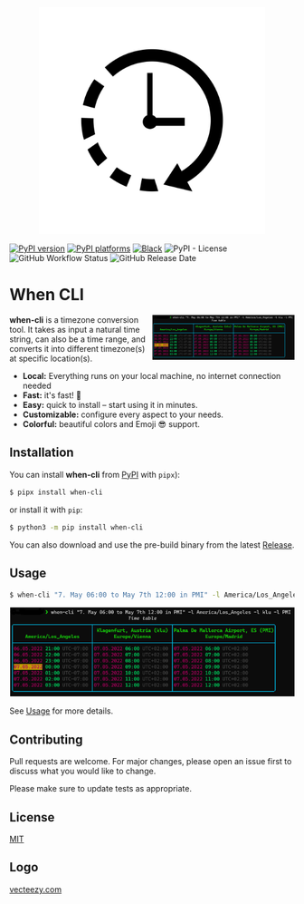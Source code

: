 
<p align="center">
  <img
    width="400"
    src="https://raw.githubusercontent.com/chassing/when-cli/master/media/logo.jpg"
    alt="When CLI"
  />
</p>

[![PyPI version][pypi-version]][pypi-link]
[![PyPI platforms][pypi-platforms]][pypi-link]
[![Black][black-badge]][black-link]
![PyPI - License](https://img.shields.io/pypi/l/when-cli)
![GitHub Workflow Status](https://img.shields.io/github/workflow/status/chassing/when-cli/Test?label=tests)
![GitHub Release Date](https://img.shields.io/github/release-date/chassing/when-cli)

# When CLI

<img
  src="https://raw.githubusercontent.com/chassing/when-cli/master/media/example.png"
  alt="Example"
  width="50%"
  align="right"
/>

**when-cli** is a timezone conversion tool. It takes as input a natural time string, can also be a time range, and converts it into different timezone(s) at specific location(s).

- **Local:** Everything runs on your local machine, no internet connection needed
- **Fast:** it's fast! 🚀
- **Easy:** quick to install – start using it in minutes.
- **Customizable:** configure every aspect to your needs.
- **Colorful:** beautiful colors and Emoji 😎 support.

## Installation

You can install **when-cli** from [PyPI](https://pypi.org/project/when-cli/) with `pipx`):

```bash
$ pipx install when-cli
```

or install it with `pip`:
```bash
$ python3 -m pip install when-cli
```

You can also download and use the pre-build binary from the latest [Release](https://github.com/chassing/when-cli/releases).


## Usage

```bash
$ when-cli "7. May 06:00 to May 7th 12:00 in PMI" -l America/Los_Angeles -l klu -l PMI
```
<img
  src="https://raw.githubusercontent.com/chassing/when-cli/master/media/example.png"
  alt="Example"
/>

See [Usage](https://github.com/chassing/when-cli/blob/master/USAGE.md) for more details.


## Contributing
Pull requests are welcome. For major changes, please open an issue first to discuss what you would like to change.

Please make sure to update tests as appropriate.

## License
[MIT](https://choosealicense.com/licenses/mit/)

## Logo

[vecteezy.com](https://www.vecteezy.com/vector-art/633173-clock-icon-symbol-sign)



[black-badge]:              https://img.shields.io/badge/code%20style-black-000000.svg
[black-link]:               https://github.com/psf/black
[github-discussions-badge]: https://img.shields.io/static/v1?label=Discussions&message=Ask&color=blue&logo=github
[github-discussions-link]:  https://github.com/chassing/when-cli/discussions
[pypi-link]:                https://pypi.org/project/when-cli/
[pypi-platforms]:           https://img.shields.io/pypi/pyversions/when-cli
[pypi-version]:             https://badge.fury.io/py/when-cli.svg
